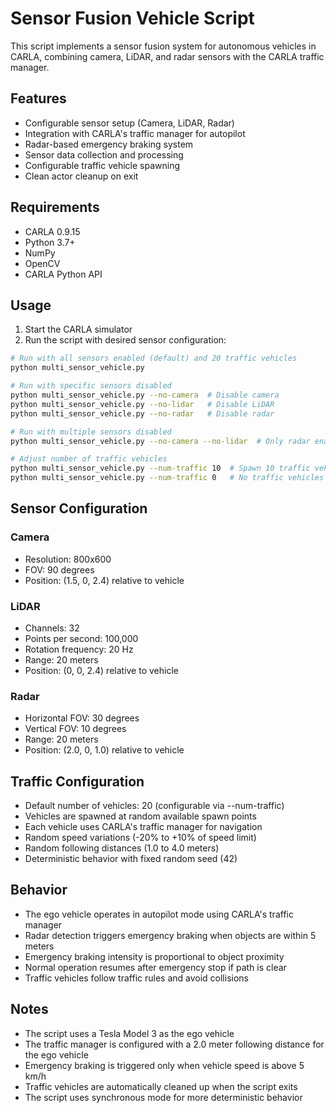 # Sensor Fusion Vehicle Script

This script implements a sensor fusion system for autonomous vehicles in CARLA, combining camera, LiDAR, and radar sensors with the CARLA traffic manager.

## Features

- Configurable sensor setup (Camera, LiDAR, Radar)
- Integration with CARLA's traffic manager for autopilot
- Radar-based emergency braking system
- Sensor data collection and processing
- Configurable traffic vehicle spawning
- Clean actor cleanup on exit

## Requirements

- CARLA 0.9.15
- Python 3.7+
- NumPy
- OpenCV
- CARLA Python API

## Usage

1. Start the CARLA simulator
2. Run the script with desired sensor configuration:

```bash
# Run with all sensors enabled (default) and 20 traffic vehicles
python multi_sensor_vehicle.py

# Run with specific sensors disabled
python multi_sensor_vehicle.py --no-camera  # Disable camera
python multi_sensor_vehicle.py --no-lidar   # Disable LiDAR
python multi_sensor_vehicle.py --no-radar   # Disable radar

# Run with multiple sensors disabled
python multi_sensor_vehicle.py --no-camera --no-lidar  # Only radar enabled

# Adjust number of traffic vehicles
python multi_sensor_vehicle.py --num-traffic 10  # Spawn 10 traffic vehicles
python multi_sensor_vehicle.py --num-traffic 0   # No traffic vehicles
```

## Sensor Configuration

### Camera

- Resolution: 800x600
- FOV: 90 degrees
- Position: (1.5, 0, 2.4) relative to vehicle

### LiDAR

- Channels: 32
- Points per second: 100,000
- Rotation frequency: 20 Hz
- Range: 20 meters
- Position: (0, 0, 2.4) relative to vehicle

### Radar

- Horizontal FOV: 30 degrees
- Vertical FOV: 10 degrees
- Range: 20 meters
- Position: (2.0, 0, 1.0) relative to vehicle

## Traffic Configuration

- Default number of vehicles: 20 (configurable via --num-traffic)
- Vehicles are spawned at random available spawn points
- Each vehicle uses CARLA's traffic manager for navigation
- Random speed variations (-20% to +10% of speed limit)
- Random following distances (1.0 to 4.0 meters)
- Deterministic behavior with fixed random seed (42)

## Behavior

- The ego vehicle operates in autopilot mode using CARLA's traffic manager
- Radar detection triggers emergency braking when objects are within 5 meters
- Emergency braking intensity is proportional to object proximity
- Normal operation resumes after emergency stop if path is clear
- Traffic vehicles follow traffic rules and avoid collisions

## Notes

- The script uses a Tesla Model 3 as the ego vehicle
- The traffic manager is configured with a 2.0 meter following distance for the ego vehicle
- Emergency braking is triggered only when vehicle speed is above 5 km/h
- Traffic vehicles are automatically cleaned up when the script exits
- The script uses synchronous mode for more deterministic behavior
